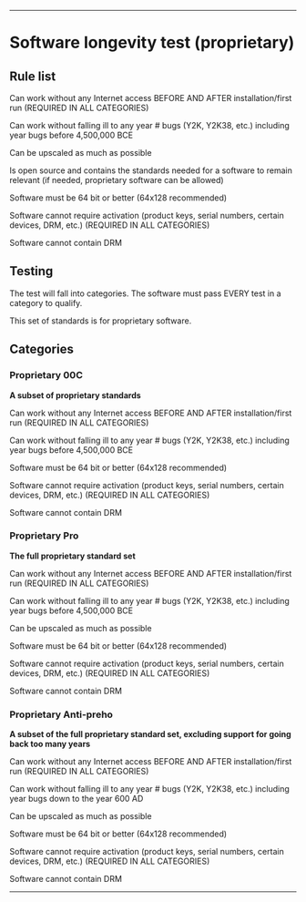 
***

# Software longevity test (proprietary)

## Rule list

Can work without any Internet access BEFORE AND AFTER installation/first run (REQUIRED IN ALL CATEGORIES)

Can work without falling ill to any year # bugs (Y2K, Y2K38, etc.) including year bugs before 4,500,000 BCE

Can be upscaled as much as possible

Is open source and contains the standards needed for a software to remain relevant (if needed, proprietary software can be allowed)

Software must be 64 bit or better (64x128 recommended)

Software cannot require activation (product keys, serial numbers, certain devices, DRM, etc.)  (REQUIRED IN ALL CATEGORIES)

Software cannot contain DRM

## Testing

The test will fall into categories. The software must pass EVERY test in a category to qualify.

This set of standards is for proprietary software.

## Categories

### Proprietary 00C

**A subset of proprietary standards**

Can work without any Internet access BEFORE AND AFTER installation/first run (REQUIRED IN ALL CATEGORIES)

Can work without falling ill to any year # bugs (Y2K, Y2K38, etc.) including year bugs before 4,500,000 BCE

Software must be 64 bit or better (64x128 recommended)

Software cannot require activation (product keys, serial numbers, certain devices, DRM, etc.)  (REQUIRED IN ALL CATEGORIES)

Software cannot contain DRM

### Proprietary Pro

**The full proprietary standard set**

Can work without any Internet access BEFORE AND AFTER installation/first run (REQUIRED IN ALL CATEGORIES)

Can work without falling ill to any year # bugs (Y2K, Y2K38, etc.) including year bugs before 4,500,000 BCE

Can be upscaled as much as possible

Software must be 64 bit or better (64x128 recommended)

Software cannot require activation (product keys, serial numbers, certain devices, DRM, etc.)  (REQUIRED IN ALL CATEGORIES)

Software cannot contain DRM

### Proprietary Anti-preho

**A subset of the full proprietary standard set, excluding support for going back too many years**

Can work without any Internet access BEFORE AND AFTER installation/first run (REQUIRED IN ALL CATEGORIES)

Can work without falling ill to any year # bugs (Y2K, Y2K38, etc.) including year bugs down to the year 600 AD

Can be upscaled as much as possible

Software must be 64 bit or better (64x128 recommended)

Software cannot require activation (product keys, serial numbers, certain devices, DRM, etc.)  (REQUIRED IN ALL CATEGORIES)

Software cannot contain DRM

***
